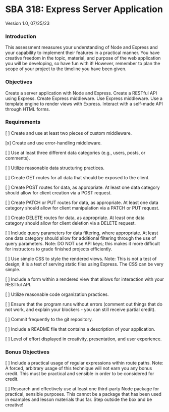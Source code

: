 # SBA 318: Express Server Application
Version 1.0, 07/25/23

### Introduction
This assessment measures your understanding of Node and Express and your capability to implement their features in a practical manner. You have creative freedom in the topic, material, and purpose of the web application you will be developing, so have fun with it! However, remember to plan the scope of your project to the timeline you have been given.

### Objectives
Create a server application with Node and Express.
Create a RESTful API using Express.
Create Express middleware.
Use Express middleware.
Use a template engine to render views with Express.
Interact with a self-made API through HTML forms.

### Requirements

[ ] Create and use at least two pieces of custom middleware.

[x] Create and use error-handling middleware.

[ ] Use at least three different data categories (e.g., users, posts, or comments).

[ ] Utilize reasonable data structuring practices.

[ ] Create GET routes for all data that should be exposed to the client.

[ ] Create POST routes for data, as appropriate. At least one data category should allow for client creation via a POST request.

[ ] Create PATCH or PUT routes for data, as appropriate. At least one data category should allow for client manipulation via a PATCH or PUT request.

[ ] Create DELETE routes for data, as appropriate. At least one data category should allow for client deletion via a DELETE request.

[ ] Include query parameters for data filtering, where appropriate. At least one data category should allow for additional filtering through the use of query parameters.
Note: DO NOT use API keys; this makes it more difficult for instructors to grade finished projects efficiently.

[ ] Use simple CSS to style the rendered views.
Note: This is not a test of design; it is a test of serving static files using Express. The CSS can be very simple.

[ ] Include a form within a rendered view that allows for interaction with your RESTful API.

[ ] Utilize reasonable code organization practices.

[ ] Ensure that the program runs without errors (comment out things that do not work, and explain your blockers - you can still receive partial credit).

[ ] Commit frequently to the git repository.

[ ] Include a README file that contains a description of your application.

[ ] Level of effort displayed in creativity, presentation, and user experience.

### Bonus Objectives
[ ] Include a practical usage of regular expressions within route paths.
Note: A forced, arbitrary usage of this technique will not earn you any bonus credit. This must be practical and sensible in order to be considered for credit.

[ ] Research and effectively use at least one third-party Node package for practical, sensible purposes.
This cannot be a package that has been used in examples and lesson materials thus far. Step outside the box and be creative! 